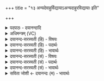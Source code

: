 +++
title = "१३ अन्यदेवाहुर्विद्यायाऽअन्यदाहुरविद्यायाः इति"

+++
<details><summary>पदपाठः - दयानन्दादि</summary>

अ॒न्यत्। ए॒व। आ॒हुः। वि॒द्यायाः॑। अ॒न्यत्। आ॒हुः॒। अवि॑द्यायाः। इति॑। शु॒श्रु॒म॒। धीरा॑णाम्। ये। नः॒। तत्। वि॒च॒च॒क्षि॒रे इति॑ विऽचचक्षि॒रे। १३।
</details>

<details><summary>अधिमन्त्रम् (VC)</summary>

- आत्मा देवता
- दीर्घतमा ऋषिः
- अनुष्टुप्
- गान्धारः
</details>

<details><summary>दयानन्द-सरस्वती (हि) - विषयः</summary>

अब जड़-चेतन का भेद कहते हैं ॥
</details>

<details><summary>दयानन्द-सरस्वती (हि) - पदार्थः</summary>

पदार्थान्वयभाषाः -  हे मनुष्यो ! (ये) जो विद्वान् लोग (नः) हमारे लिये (विचचक्षिरे) व्याख्यापूर्वक कहते थे (विद्यायाः) पूर्वोक्त विद्या का (अन्यत्) अन्य ही कार्य वा फल (आहुः) कहते थे (अविद्यायाः) पूर्व मन्त्र से प्रतिपादन की अविद्या का (अन्यत्, एव) अन्य फल (आहुः) कहते हैं (इति) इस प्रकार उन (धीराणाम्) आत्मज्ञानी विद्वानों से (तत्) उस वचन को हम लोग (शुश्रुम) सुनते थे, ऐसा जानो ॥१३ ॥
</details>

<details><summary>दयानन्द-सरस्वती (हि) - भावार्थः</summary>

भावार्थभाषाः -  ज्ञानादि गुणयुक्त चेतन से जो उपयोग होने योग्य है, वह अज्ञानयुक्त जड़ से कदापि नहीं और जो जड़ से प्रयोजन सिद्ध होता है, वह चेतन से नहीं। सब मनुष्यों को विद्वानों के सङ्ग, योग, विज्ञान और धर्माचरण से इन दोनों का विवेक करके दोनों से उपयोग लेना चाहिये ॥१३ ॥
</details>

<details><summary>दयानन्द-सरस्वती (सं) - विषयः</summary>

अथ जडचेतनयोर्विभागमाह ॥
</details>

<details><summary>दयानन्द-सरस्वती (सं) - पदार्थः</summary>

पदार्थान्वयभाषाः -  हे मनुष्या ये विद्वांसो नो विचचक्षिरे विद्याया अन्यदाहुरविद्याया अन्यदेवाहुरिति तेषां धीराणां तद्वचो वयं विजानीत ॥१३ ॥
</details>

<details><summary>दयानन्द-सरस्वती (सं) - भावार्थः</summary>

भावार्थभाषाः -  ज्ञानादिगुणयुक्तस्य चेतनस्य सकाशाद्य उपयोगो भवितुं योग्यो न स अज्ञानयुक्तस्य जडस्य सकाशात् यच्च जडात् प्रयोजनं सिध्यति न तच्चेतनादिति सर्वैर्मनुष्यैर्विद्वत्सङ्गेन विज्ञानेन योगेन धर्माचरणेन चानयोर्विवेकं कृत्वोभयोरुपयोगः कर्त्तव्यः ॥१३ ॥
</details>

<details><summary>सविता जोशी ← दयानन्दः (म) - भावार्थः</summary>

भावार्थभाषाः -  अनादी गुणयुक्त चेतनाकडून जो व्यवहार होतो तो अज्ञानयुक्त जडाकडून कधीही होत नाही व जडाने जे प्रयोजन सिद्ध होते ते चेतनाने होत नाही. म्हणून सर्व माणसांनी विद्वानांची संगती, योगविज्ञान व धर्माचरणाने या दोन्हींचा (विद्या व अविद्या) विवेक करून दोन्ही गोष्टींचा उपयोग करून घ्यावा.
</details>